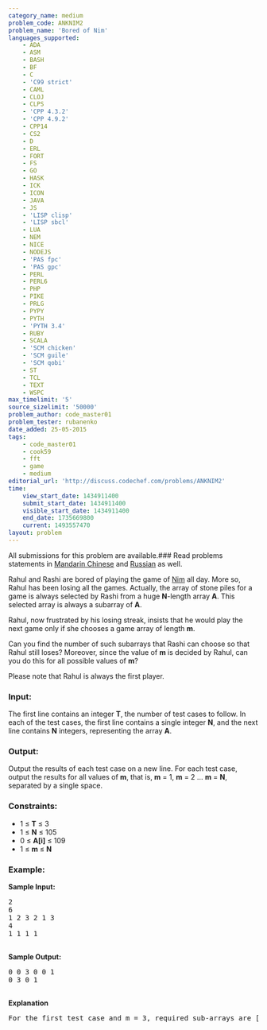 ```yaml
---
category_name: medium
problem_code: ANKNIM2
problem_name: 'Bored of Nim'
languages_supported:
    - ADA
    - ASM
    - BASH
    - BF
    - C
    - 'C99 strict'
    - CAML
    - CLOJ
    - CLPS
    - 'CPP 4.3.2'
    - 'CPP 4.9.2'
    - CPP14
    - CS2
    - D
    - ERL
    - FORT
    - FS
    - GO
    - HASK
    - ICK
    - ICON
    - JAVA
    - JS
    - 'LISP clisp'
    - 'LISP sbcl'
    - LUA
    - NEM
    - NICE
    - NODEJS
    - 'PAS fpc'
    - 'PAS gpc'
    - PERL
    - PERL6
    - PHP
    - PIKE
    - PRLG
    - PYPY
    - PYTH
    - 'PYTH 3.4'
    - RUBY
    - SCALA
    - 'SCM chicken'
    - 'SCM guile'
    - 'SCM qobi'
    - ST
    - TCL
    - TEXT
    - WSPC
max_timelimit: '5'
source_sizelimit: '50000'
problem_author: code_master01
problem_tester: rubanenko
date_added: 25-05-2015
tags:
    - code_master01
    - cook59
    - fft
    - game
    - medium
editorial_url: 'http://discuss.codechef.com/problems/ANKNIM2'
time:
    view_start_date: 1434911400
    submit_start_date: 1434911400
    visible_start_date: 1434911400
    end_date: 1735669800
    current: 1493557470
layout: problem
---
```

All submissions for this problem are available.###  Read problems statements in [Mandarin Chinese](http://www.codechef.com/download/translated/COOK59/mandarin/ANKNIM2.pdf) and [Russian](http://www.codechef.com/download/translated/COOK59/russian/ANKNIM2.pdf) as well.

Rahul and Rashi are bored of playing the game of [ Nim](https://en.wikipedia.org/?title=Nim) all day. More so, Rahul has been losing all the games. Actually, the array of stone piles for a game is always selected by Rashi from a huge **N**-length array **A**. This selected array is always a subarray of **A**.

Rahul, now frustrated by his losing streak, insists that he would play the next game only if she chooses a game array of length **m**.

Can you find the number of such subarrays that Rashi can choose so that Rahul still loses? Moreover, since the value of **m** is decided by Rahul, can you do this for all possible values of **m**?

Please note that Rahul is always the first player.

### Input:

The first line contains an integer **T**, the number of test cases to follow. In each of the test cases, the first line contains a single integer **N**, and the next line contains **N** integers, representing the array **A**.

### Output:

Output the results of each test case on a new line. For each test case, output the results for all values of **m**, that is, **m** = 1, **m** = 2 ... **m** = **N**, separated by a single space.

### Constraints:

- 1 ≤ **T** ≤ 3
- 1 ≤ **N** ≤ 105
- 0 ≤ **A\[i\]** ≤ 109
- 1 ≤ **m** ≤ **N**

### Example:

**Sample Input:**

<pre>
2
6
1 2 3 2 1 3
4
1 1 1 1

</pre>
**Sample Output:**

<pre>
0 0 3 0 0 1
0 3 0 1

</pre>
**Explanation**

<pre>
For the first test case and m = 3, required sub-arrays are [1,2,3], [3,2,1] and [2,1,3].
</pre>